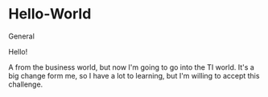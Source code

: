 # Hello-World
General 

Hello!

A from the business world, but now I'm going to go into the TI world. 
It's a big change form me, so I have a lot to learning, but I'm willing to accept this challenge.

